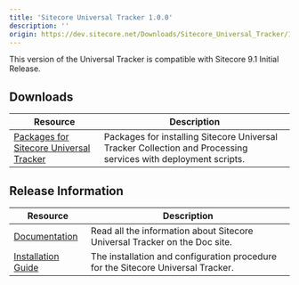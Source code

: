 ```yaml
---
title: 'Sitecore Universal Tracker 1.0.0'
description: ''
origin: https://dev.sitecore.net/Downloads/Sitecore_Universal_Tracker/1x/Sitecore_Universal_Tracker_100.aspx
---
```


This version of the Universal Tracker is compatible with Sitecore 9.1 Initial Release.

## Downloads

| Resource                                                                                                                                                                                                         | Description                                                                                                    |
| ---------------------------------------------------------------------------------------------------------------------------------------------------------------------------------------------------------------- | -------------------------------------------------------------------------------------------------------------- |
| [Packages for Sitecore Universal Tracker](https://scdp.blob.core.windows.net/downloads/Sitecore%20Universal%20Tracker/1x/Sitecore%20Universal%20Tracker%20100/Secure/Sitecore%20Universal%20Tracker%201.0.0.zip) | Packages for installing Sitecore Universal Tracker Collection and Processing services with deployment scripts. |

## Release Information

| Resource                                                                                                                                                                                         | Description                                                                      |
| ------------------------------------------------------------------------------------------------------------------------------------------------------------------------------------------------ | -------------------------------------------------------------------------------- |
| [Documentation](https://doc.sitecore.com/developers/91/sitecore-experience-platform/en/universal-tracker.html)                                                                                   | Read all the information about Sitecore Universal Tracker on the Doc site.       |
| [Installation Guide](https://scdp.blob.core.windows.net/downloads/Sitecore%20Universal%20Tracker/1x/Sitecore%20Universal%20Tracker%20100/Secure/Universal_Tracker_1_0_Installation_Guide-en.pdf) | The installation and configuration procedure for the Sitecore Universal Tracker. |

